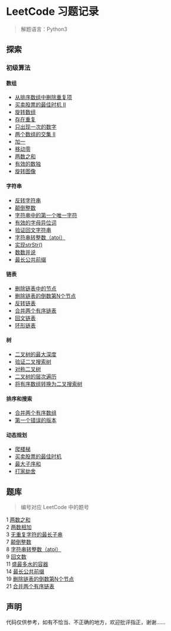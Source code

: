 # LeetCode 习题记录
> 解题语言：Python3

## 探索
### 初级算法
#### 数组
* [从排序数组中删除重复项](./primary/Array/question_1.py)
* [买卖股票的最佳时机 II](./primary/Array/question_2.py)
* [旋转数组](./primary/Array/question_3.py)
* [存在重复](./primary/Array/question_4.py)
* [只出现一次的数字](./primary/Array/question_5.py)
* [两个数组的交集 II](./primary/Array/question_6.py)
* [加一](./primary/Array/question_7.py)
* [移动零](./primary/Array/question_8.py)
* [两数之和](./primary/Array/question_9.py)
* [有效的数独](./primary/Array/question_10.py)
* [旋转图像](./primary/Array/question_11.py)

#### 字符串
* [反转字符串](./primary/Strings/question_1.py)
* [颠倒整数](./primary/Strings/question_2.py)
* [字符串中的第一个唯一字符](./primary/Strings/question_3.py)
* [有效的字母异位词](./primary/Strings/question_4.py)
* [验证回文字符串](./primary/Strings/question_5.py)
* [字符串转整数（atoi）](./primary/Strings/question_6.py)
* [实现strStr()](./primary/Strings/question_7.py)
* [数数并说](./primary/Strings/question_8.py)
* [最长公共前缀](./primary/Strings/question_9.py)

#### 链表
* [删除链表中的节点](./primary/Linked%20List/question_1.py)
* [删除链表的倒数第N个节点](./primary/Linked%20List/question_2.py)
* [反转链表](./primary/Linked%20List/question_3.py)
* [合并两个有序链表](./primary/Linked%20List/question_4.py)
* [回文链表](./primary/Linked%20List/question_5.py)
* [环形链表](./primary/Linked%20List/question_6.py)

#### 树
* [二叉树的最大深度](./primary/Trees/question_1.py)
* [验证二叉搜索树](./primary/Trees/question_2.py)
* [对称二叉树](./primary/Trees/question_3.py)
* [二叉树的层次遍历](./primary/Trees/question_4.py)
* [将有序数组转换为二叉搜索树](./primary/Trees/question_5.py)

#### 排序和搜索
* [合并两个有序数组](./primary/Sorting%20and%20Searching/question_1.py)
* [第一个错误的版本](./primary/Sorting%20and%20Searching/question_2.py)

#### 动态规划
* [爬楼梯](./primary/Dynamic%20Programming/question_1.py)
* [买卖股票的最佳时机](./primary/Dynamic%20Programming/question_2.py)
* [最大子序和](./primary/Dynamic%20Programming/question_3.py)
* [打家劫舍](./primary/Dynamic%20Programming/question_4.py)

## 题库
> 编号对应 LeetCode 中的题号

1 [两数之和](./questionBank/1.Two%20Sun/)<br>
2 [两数相加](./questionBank/2.Add%20Two%20Numbers/)<br>
3 [无重复字符的最长子串](./questionBank/3.Longest%20Substring%20Without%20Repeating%20Characters/)<br>
7 [颠倒整数](./questionBank/7.Reverse%20Integer/)<br>
8 [字符串转整数（atoi）](./questionBank/8.String%20to%20Integer%20(atoi)/)<br>
9 [回文数](./questionBank/9.Palindrome%20Number/)<br>
11 [盛最多水的容器](./questionBank/11.Container%20With%20Most%20Water/)<br>
14 [最长公共前缀](./questionBank/14.Longest%20Common%20Prefix/)<br>
19 [删除链表的倒数第N个节点](./questionBank/19.Remove%20Nth%20Node%20From%20End%20of%20List/)<br>
21 [合并两个有序链表](./questionBank/21.Merge%20Two%20Sorted%20Lists/)<br>

## 声明
代码仅供参考，如有不恰当、不正确的地方，欢迎批评指正，谢谢……
